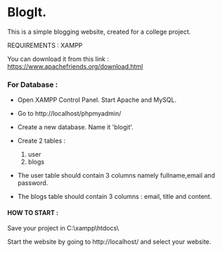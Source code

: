 # BlogIt.
This is a simple blogging website, created for a college project.

REQUIREMENTS :
XAMPP

You can download it from this link : https://www.apachefriends.org/download.html

### For Database :

* Open XAMPP Control Panel. Start Apache and MySQL.

* Go to http://localhost/phpmyadmin/

* Create a new database. Name it 'blogit'.

* Create 2 tables :
  1. user 
  1. blogs

* The user table should contain 3 columns namely fullname,email and password.
* The blogs table should contain 3 columns : email, title and content.

#### HOW TO START :

Save your project in C:\xampp\htdocs\

Start the website by going to http://localhost/ and select your website.
